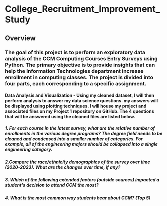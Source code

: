# College_Recruitment_Improvement_Study

## Overview

### The goal of this project is to perform an exploratory data analysis of the CCM Computing Courses Entry Surveys using Python. The primary objective is to provide insights that can help the Information Technologies department increase enrollment in computing classes. The project is divided into four parts, each corresponding to a specific assignment.

#### Data Analysis and Visualization - Using my cleaned dataset, I will then perform analysis to answer my data science questions.  my answers will be displayed using plotting techniques.  I will house my project and associated files on my Project 1 repository on GitHub. The 4 questions that will be answered using the cleaned files are listed below.

##### 1.  For each course in the latest survey,  what are the relative number of enrollments in the various degree programs? The degree field needs to be cleaned and condensed into a smaller number of categories. For example, all of the engineering majors should be collapsed into a single engineering category.

##### 2.Compare the race/ethnicity demographics of the survey over time (2020-2023).  What are the changes over time, if any?

##### 3. Which of the following extended factors (outside sources) impacted a student's decision to attend CCM the most?

##### 4. What is the most common way students hear about CCM? (Top 5)
